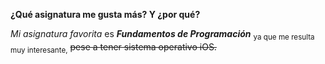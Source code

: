 **¿Qué asignatura me gusta más? Y ¿por qué?**

_Mi asignatura favorita_ es ***Fundamentos de Programación*** <sub>ya que me resulta muy interesante,</sub> ~~pese a tener sistema operativo iOS.~~
